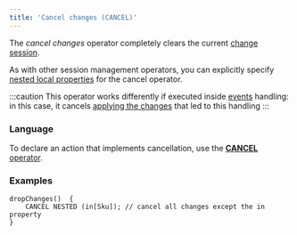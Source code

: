 ```yaml
---
title: 'Cancel changes (CANCEL)'
---
```


The *cancel changes* operator completely clears the current [change session](Change_sessions.md).

As with other session management operators, you can explicitly specify [nested local properties](Session_management.md#nested) for the cancel operator.

:::caution
This operator works differently if executed inside [events](Events.md#change) handling: in this case, it cancels [applying the changes](Apply_changes_APPLY_.md) that led to this handling
:::

### Language

To declare an action that implements cancellation, use the [**CANCEL** operator](CANCEL_operator.md).

### Examples

```lsf
dropChanges()  {
    CANCEL NESTED (in[Sku]); // cancel all changes except the in property
}
```
